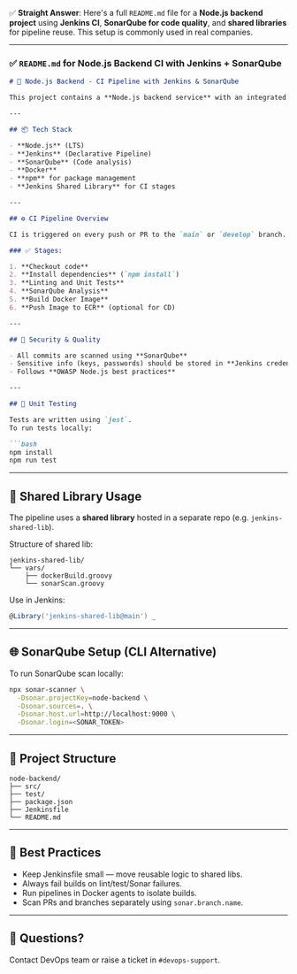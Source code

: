 ✅ **Straight Answer**: Here's a full `README.md` file for a **Node.js backend project** using **Jenkins CI**, **SonarQube for code quality**, and **shared libraries** for pipeline reuse. This setup is commonly used in real companies.

---

### ✅ `README.md` for Node.js Backend CI with Jenkins + SonarQube

````markdown
# 🚀 Node.js Backend - CI Pipeline with Jenkins & SonarQube

This project contains a **Node.js backend service** with an integrated **CI pipeline** using **Jenkins**, **shared libraries**, and **SonarQube** for code quality checks.

---

## 📦 Tech Stack

- **Node.js** (LTS)
- **Jenkins** (Declarative Pipeline)
- **SonarQube** (Code analysis)
- **Docker**
- **npm** for package management
- **Jenkins Shared Library** for CI stages

---

## ⚙️ CI Pipeline Overview

CI is triggered on every push or PR to the `main` or `develop` branch.

### ✅ Stages:

1. **Checkout code**  
2. **Install dependencies** (`npm install`)
3. **Linting and Unit Tests**  
4. **SonarQube Analysis**  
5. **Build Docker Image**  
6. **Push Image to ECR** (optional for CD)

---

## 🔐 Security & Quality

- All commits are scanned using **SonarQube**
- Sensitive info (keys, passwords) should be stored in **Jenkins credentials** or **AWS Secrets Manager**
- Follows **OWASP Node.js best practices**

---

## 🧪 Unit Testing

Tests are written using `jest`.  
To run tests locally:

```bash
npm install
npm run test
````
---

## 🧱 Shared Library Usage

The pipeline uses a **shared library** hosted in a separate repo (e.g. `jenkins-shared-lib`).

Structure of shared lib:

```
jenkins-shared-lib/
└── vars/
    ├── dockerBuild.groovy
    └── sonarScan.groovy
```

Use in Jenkins:

```groovy
@Library('jenkins-shared-lib@main') _
```

---

## 🌐 SonarQube Setup (CLI Alternative)

To run SonarQube scan locally:

```bash
npx sonar-scanner \
  -Dsonar.projectKey=node-backend \
  -Dsonar.sources=. \
  -Dsonar.host.url=http://localhost:9000 \
  -Dsonar.login=<SONAR_TOKEN>
```

---

## 📁 Project Structure

```
node-backend/
├── src/
├── test/
├── package.json
├── Jenkinsfile
└── README.md
```

---

## 📌 Best Practices

* Keep Jenkinsfile small — move reusable logic to shared libs.
* Always fail builds on lint/test/Sonar failures.
* Run pipelines in Docker agents to isolate builds.
* Scan PRs and branches separately using `sonar.branch.name`.

---

## 🧠 Questions?

Contact DevOps team or raise a ticket in `#devops-support`.


